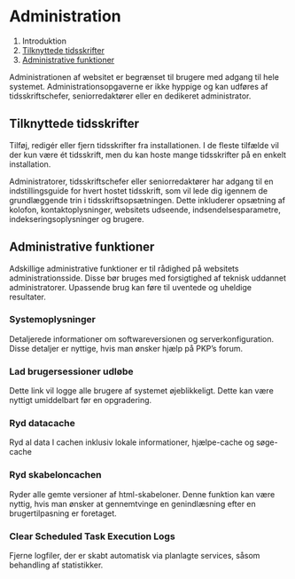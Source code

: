 # Administration

1. Introduktion
2. [Tilknyttede tidsskrifter](#tilknyttede-tidsskrifter   )
3. [Administrative funktioner](#administrative-funktioner   )

Administrationen af websitet er begrænset til brugere med adgang til hele systemet. Administrationsopgaverne er ikke hyppige og kan udføres af tidsskriftschefer, seniorredaktører eller en dedikeret administrator.

## Tilknyttede tidsskrifter

Tilføj, redigér eller fjern tidsskrifter fra installationen. I de fleste tilfælde vil der kun være ét tidsskrift, men du kan hoste mange tidsskrifter på en enkelt installation.

Administratorer, tidsskriftschefer eller seniorredaktører har adgang til en indstillingsguide for hvert hostet tidsskrift, som vil lede dig igennem de grundlæggende trin i tidsskriftsopsætningen. Dette inkluderer opsætning af kolofon, kontaktoplysninger, websitets udseende, indsendelsesparametre, indekseringsoplysninger og brugere.

## Administrative funktioner

Adskillige administrative funktioner er til rådighed på websitets administrationsside. Disse bør bruges med forsigtighed af teknisk uddannet administratorer. Upassende brug kan føre til uventede og uheldige resultater.

### Systemoplysninger

Detaljerede informationer om softwareversionen og serverkonfiguration. Disse detaljer er nyttige, hvis man ønsker hjælp på PKP’s forum.

### Lad brugersessioner udløbe

Dette link vil logge alle brugere af systemet øjeblikkeligt. Dette kan være nyttigt umiddelbart før en opgradering.

### Ryd datacache

Ryd al data I cachen inklusiv lokale informationer, hjælpe-cache og søge-cache

### Ryd skabeloncachen

Ryder alle gemte versioner af html-skabeloner. Denne funktion kan være nyttig, hvis man ønsker at gennemtvinge en genindlæsning efter en brugertilpasning er foretaget.

### Clear Scheduled Task Execution Logs

Fjerne logfiler, der er skabt automatisk via planlagte services, såsom behandling af statistikker.



